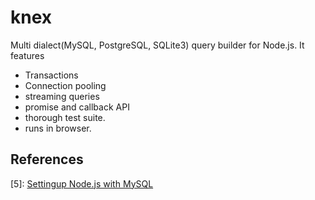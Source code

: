 # knex
Multi dialect(MySQL, PostgreSQL, SQLite3) query builder for Node.js. It features
* Transactions
* Connection pooling
* streaming queries
* promise and callback API
* thorough test suite.
* runs in browser.

## References
[1]: [https://knexjs.org/](https://knexjs.org/)
[2]: [https://github.com/tgriesser/knex](https://github.com/tgriesser/knex)
[3]: [http://bookshelfjs.org/](http://bookshelfjs.org/)
[4]: [https://github.com/Vincit/objection.js](https://github.com/Vincit/objection.js)
[5]: [Settingup Node.js with MySQL](https://hackernoon.com/setting-up-node-js-with-a-database-part-1-3f2461bdd77f)
